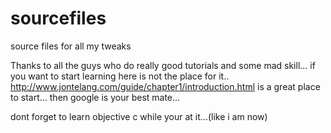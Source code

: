 sourcefiles
===========

source files for all my tweaks

Thanks to all the guys who do really good tutorials and some mad skill...
if you want to start learning here is not the place for it..
http://www.jontelang.com/guide/chapter1/introduction.html
is a great place to start... then google is your best mate...

dont forget to learn objective c while your at it...(like i am now)
